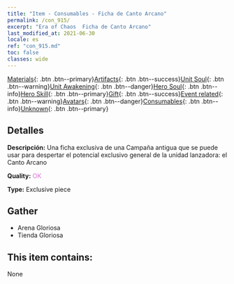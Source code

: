 ```yaml
---
title: "Item - Consumables - Ficha de Canto Arcano"
permalink: /con_915/
excerpt: "Era of Chaos  Ficha de Canto Arcano"
last_modified_at: 2021-06-30
locale: es
ref: "con_915.md"
toc: false
classes: wide
---
```

 [Materials](/ItemsES/){: .btn .btn--primary}[Artifacts](/ItemsES/Artifacts/){: .btn .btn--success}[Unit Soul](/ItemsES/UnitSoul/){: .btn .btn--warning}[Unit Awakening](/ItemsES/UnitAwakening/){: .btn .btn--danger}[Hero Soul](/ItemsES/HeroSoul/){: .btn .btn--info}[Hero Skill](/ItemsES/HeroSkill/){: .btn .btn--primary}[Gift](/ItemsES/Gift/){: .btn .btn--success}[Event related](/ItemsES/Events/){: .btn .btn--warning}[Avatars](/ItemsES/Avatars/){: .btn .btn--danger}[Consumables](/ItemsES/Consumables/){: .btn .btn--info}[Unknown](/ItemsES/Unknown/){: .btn .btn--primary}

## Detalles
 **Descripción:** Una ficha exclusiva de una Campaña antigua que se puede usar para despertar el potencial exclusivo general de la unidad lanzadora: el Canto Arcano

 **Quality:** <span style="color: #DA70D6">OK</span>

 **Type:** Exclusive piece

## Gather

*    Arena Gloriosa 
*    Tienda Gloriosa 

## This item contains:

  None

